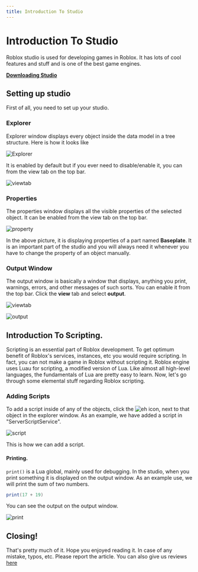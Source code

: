 ```yaml
---
title: Introduction To Studio
---
```


# Introduction To Studio
Roblox studio is used for developing games in Roblox. It has lots of cool features and stuff and is one of the best game engines.

**[Downloading Studio](https://www.roblox.com/create)**
## Setting up studio
First of all, you need to set up your studio. 
### Explorer
Explorer window displays every object inside the data model in a tree structure. Here is how it looks like

![Explorer](https://imgur.com/cdEHjFw.png)

It is enabled by default but if you ever need to disable/enable it, you can from the view tab on the top bar.

![viewtab](https://imgur.com/CicwqfX.png)

### Properties
The properties window displays all the visible properties of the selected object. It can be enabled from the view tab on the top bar.

![property](https://imgur.com/TyPtC7x.png)

In the above picture, it is displaying properties of a part named **Baseplate**. It is an important part of the studio and you will always need it whenever you have to change the property of an object manually.

### Output Window
The output window is basically a window that displays, anything you print, warnings, errors, and other messages of such sorts. You can enable it from the top bar. Click the **view** tab and select **output**.

![viewtab](https://imgur.com/CicwqfX.png)

![output](https://imgur.com/eEFePUJ.png)


## Introduction To Scripting.
Scripting is an essential part of Roblox development. To get optimum benefit of Roblox's services, instances, etc you would require scripting. In fact, you can not make a game in Roblox without scripting it.
Roblox engine uses Luau for scripting, a modified version of Lua. Like almost all high-level languages, the fundamentals of Lua are pretty easy to learn. Now, let's go through some elemental stuff regarding Roblox scripting.

### Adding Scripts
To add a script inside of any of the objects, click the ![eh](https://imgur.com/u8wosCv.png) icon, next to that object in the explorer window. As an example, we have added a script in "ServerScriptService".

![script](https://imgur.com/pQFndei.png)

This is how we can add a script.

#### Printing.
`print()` is a Lua global, mainly used for debugging. In the studio, when you print something it is displayed on the output window.
As an example use, we will print the sum of two numbers.
```lua
print(17 + 19)
```
You can see the output on the output window.

![print](https://imgur.com/cmGeY6E.png)

## Closing!
That's pretty much of it. Hope you enjoyed reading it. In case of any mistake, typos, etc. Please report the article. You can also give us reviews [here](https://rodevs-helpers.github.io/Helpers-Documents/Others/Help_Us%21/)
